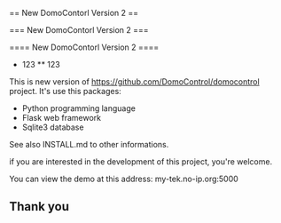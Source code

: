 == New DomoContorl Version 2 == 


=== New DomoContorl Version 2 ===


==== New DomoContorl Version 2 ====

* 123 
** 123


This is new version of  https://github.com/DomoControl/domocontrol project.
It's use this packages:
- Python programming language
- Flask web framework
- Sqlite3 database

See also INSTALL.md to other informations.

if you are interested in the development of this project, you're welcome.

You can view the demo at this address: my-tek.no-ip.org:5000

Thank you
------
